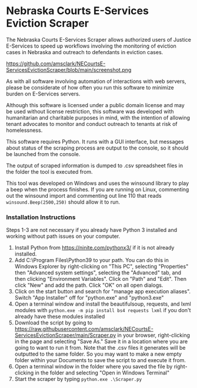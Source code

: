 # Nebraska Courts E-Services Eviction Scraper

The Nebraska Courts E-Services Scraper allows authorized users of Justice E-Services to speed up workflows involving the monitoring of eviction cases in Nebraska and outreach to defendants in eviction cases. 

https://github.com/amsclark/NECourtsE-ServicesEvictionScraper/blob/main/screenshot.png

As with all software involving automation of interactions with web servers, please be considerate of how often you run this software to minimize burden on E-Services servers.

Although this software is licensed under a public domain license and may be used without license restriction, this software was developed with humanitarian and charitable purposes in mind, with the intention of allowing tenant advocates to monitor and conduct outreach to tenants at risk of homelessness. 

This software requires Python. It runs with a GUI interface, but messages about status of the scraping process are output to the console, so it should be launched from the console.

The output of scraped information is dumped to .csv spreadsheet files in the folder the tool is executed from.

This tool was developed on Windows and uses the winsound library to play a beep when the process finishes. If you are running on Linux, commenting out the winsound import and commenting out line 110 that reads `winsound.Beep(2500,250)` should allow it to run.


### Installation Instructions

Steps 1-3 are not necessary if you already have Python 3 installed and working without path issues on your computer.

1. Install Python from https://ninite.com/pythonx3/ if it is not already installed.
2. Add C:\Program Files\Python39 to your path. You can do this in Windows Explorer by right-clicking on "This PC", selecting "Properties" then "Advanced system settings", selecting the "Advanced" tab, and then clicking "Environment Variables". Click on "Path" and "Edit". Then click "New" and add the path. Click "OK" on all open dialogs.
3. Click on the start button and search for "manage app execution aliases". Switch "App Installer" off for "python.exe" and "python3.exe"
4. Open a terminal window and install the beautifulsoup, requests, and lxml modules with `python.exe -m pip install bs4 requests lxml` if you don't already have these modules installed
7. Download the script by going to https://raw.githubusercontent.com/amsclark/NECourtsE-ServicesEvictionScraper/main/Scraper.py in your browser, right-clicking in the page and selecting "Save As." Save it in a location where you are going to want to run it from. Note that the .csv files it generates will be outputted to the same folder. So you may want to make a new empty folder within your Documents to save the script to and execute it from.
8. Open a terminal window in the folder where you saved the file by right-clicking in the folder and selecting "Open in Windows Terminal"
9. Start the scraper by typing `python.exe .\Scraper.py`
